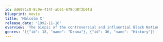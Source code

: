 ```yaml
---
id: dd6071c8-8c9e-414f-ab61-678dd8f2b0fd
blueprint: movie
title: 'Malcolm X'
release_date: '1992-11-18'
overview: 'The biopic of the controversial and influential Black Nationalist leader.'
genres: '[{"id": 18, "name": "Drama"}, {"id": 36, "name": "History"}]'
---
```

